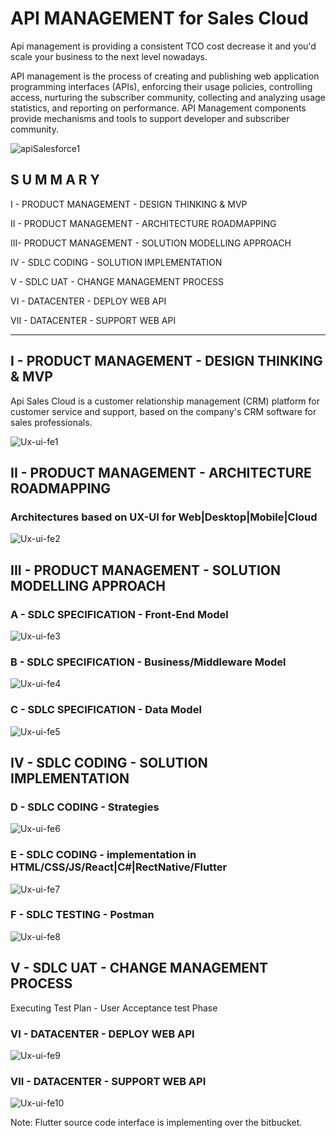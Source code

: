 # API MANAGEMENT for Sales Cloud 

Api management is providing a consistent TCO cost decrease it and you'd scale your business to the next level nowadays. 

API management is the process of creating and publishing web application programming interfaces (APIs), enforcing their usage policies, controlling access, nurturing the subscriber community, collecting and analyzing usage statistics, and reporting on performance. API Management components provide mechanisms and tools to support developer and subscriber community. 

![apiSalesforce1](https://github.com/raazeved/apiSalesCloud/blob/master/Azure_API_Management.png)

## S U M M A R Y

I  - PRODUCT MANAGEMENT - DESIGN THINKING & MVP

II - PRODUCT MANAGEMENT - ARCHITECTURE ROADMAPPING

III- PRODUCT MANAGEMENT - SOLUTION MODELLING APPROACH

IV - SDLC CODING  - SOLUTION IMPLEMENTATION

V  - SDLC UAT - CHANGE MANAGEMENT PROCESS 

VI - DATACENTER - DEPLOY WEB API     

VII - DATACENTER - SUPPORT WEB API   

-----------------------------

## I - PRODUCT MANAGEMENT - DESIGN THINKING & MVP 
Api Sales Cloud is a customer relationship management (CRM) platform for customer service and support, based on the company's CRM software for sales professionals.

![Ux-ui-fe1](https://github.com/raazeved/apiSalesCloud/blob/master/PRODUCT_MANAGEMENT_DESIGN_THINKING_MVP.PNG)

## II - PRODUCT MANAGEMENT - ARCHITECTURE ROADMAPPING  
### Architectures based on UX-UI for Web|Desktop|Mobile|Cloud

![Ux-ui-fe2](https://github.com/raazeved/apiSalesCloud/blob/master/API_MANAGEMENT.PNG)

## III - PRODUCT MANAGEMENT - SOLUTION MODELLING APPROACH

### A - SDLC SPECIFICATION - Front-End Model  
![Ux-ui-fe3](https://github.com/raazeved/apiSalesCloud/blob/master/CONSUMO_API_MANAGEMENT.PNG)

### B - SDLC SPECIFICATION - Business/Middleware Model   
![Ux-ui-fe4](https://github.com/raazeved/apiSalesCloud/blob/master/API_MANAGEMENT_UML.PNG)

### C - SDLC SPECIFICATION - Data Model   
![Ux-ui-fe5](https://github.com/raazeved/apiSalesCloud/blob/master/API_MANAGEMENT_PERSISTENCIA.PNG)

## IV - SDLC CODING  - SOLUTION IMPLEMENTATION
### D - SDLC CODING  - Strategies   
![Ux-ui-fe6](https://github.com/raazeved/apiSalesCloud/blob/master/API_MANAGEMENT_CODING.PNG)

### E - SDLC CODING  - implementation in HTML/CSS/JS/React|C#|RectNative/Flutter 
![Ux-ui-fe7](https://github.com/raazeved/apiSalesCloud/blob/master/API_MANAGEMENT_SERVICOS.PNG)

### F - SDLC TESTING - Postman     
![Ux-ui-fe8](https://github.com/raazeved/apiSalesCloud/blob/master/API_MANAGEMENT_QUALIDADE.PNG)

##  V - SDLC UAT - CHANGE MANAGEMENT PROCESS 
Executing Test Plan - User Acceptance test Phase

### VI - DATACENTER - DEPLOY WEB API     
![Ux-ui-fe9](https://github.com/raazeved/apiSalesCloud/blob/master/DATACENTER_VIRTUAL_PARA_API_MANAGEMENT.PNG)

### VII - DATACENTER - SUPPORT WEB API      
![Ux-ui-fe10](https://github.com/raazeved/apiSalesCloud/blob/master/API_MANAGEMENT_SUPORTE.PNG)

Note: Flutter source code interface is implementing over the bitbucket.
